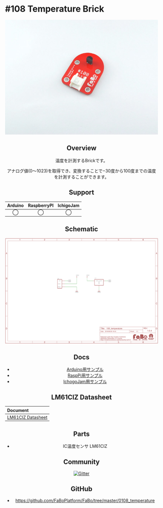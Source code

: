 # #108 Temperature Brick
<center>

![](./img/108_temperature.jpg)
<!--COLORME-->

## Overview
温度を計測するBrickです。

アナログ値(0〜1023)を取得でき、変換することで−30度から100度までの温度を計測することができます。

## Support
|Arduino|RaspberryPI|IchigoJam|
|:--:|:--:|:--:|
|◯|◯|◯|

## Schematic
![](./img/108_temperature_sch.png)

## Docs

* [Arduino用サンプル](http://docs.fabo.io/fabo/arduino/brick_analog/108_brick_analog_temperature.html)
* [RaspPi用サンプル](http://docs.fabo.io/fabo/rasppi/brick_analog/108_brick_analog_temperature.html)
* [IchogoJam用サンプル](http://docs.fabo.io/fabo/ichigojam/brick_analog/108_brick_analog_temperature.html)


## LM61CIZ Datasheet
| Document |
|:--|
| [LM61CIZ Datasheet](http://l-w-i.net/ds/LM61-j.pdf) |

## Parts
- IC温度センサ LM61CIZ

## Community
<a href="https://gitter.im/FaBoPlatform/Lobby" target="_blank"><img src="https://badges.gitter.im/gitterHQ/developers.svg" alt="Gitter"></a>

## GitHub
- https://github.com/FaBoPlatform/FaBo/tree/master/0108_temperature

